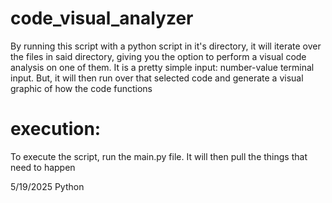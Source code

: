 # code_visual_analyzer
By running this script with a python script in it's directory, it will iterate over the files in said directory, giving you the option to perform a visual code analysis on one of them. It is a pretty simple input: number-value terminal input. But, it will then run over that selected code and generate a visual graphic of how the code functions

# execution:
To execute the script, run the main.py file. It will then pull the things that need to happen

5/19/2025 Python
